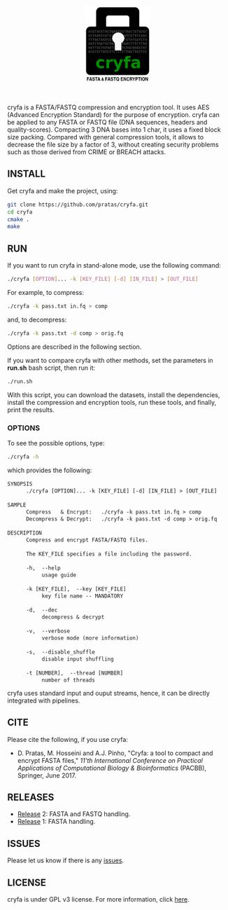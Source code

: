 <p align="center"><img src="img/logo.png" alt="Cryfa" width="150" 
border="0" /></p>
<br>

cryfa is a FASTA/FASTQ compression and encryption tool.
It uses AES (Advanced Encryption Standard) for the purpose of encryption.
cryfa can be applied to any FASTA or FASTQ file (DNA sequences, headers and
quality-scores).
Compacting 3 DNA bases into 1 char, it uses a fixed block size packing.
Compared with general compression tools, it allows to decrease the file size by
a factor of 3, without creating security problems such as those derived from 
CRIME or BREACH attacks.


## INSTALL
Get cryfa and make the project, using:
```bash
git clone https://github.com/pratas/cryfa.git
cd cryfa
cmake .
make
```


## RUN
If you want to run cryfa in stand-alone mode, use the following command:
```bash
./cryfa [OPTION]... -k [KEY_FILE] [-d] [IN_FILE] > [OUT_FILE]
```
For example, to compress:
```bash
./cryfa -k pass.txt in.fq > comp
```
and, to decompress:
```bash
./cryfa -k pass.txt -d comp > orig.fq
```
Options are described in the following section.

If you want to compare cryfa with other methods, set the parameters in 
**run.sh** bash script, then run it:
```bash
./run.sh
```
With this script, you can download the datasets, install the dependencies, 
install the compression and encryption tools, run these tools, and finally, print the results.


### OPTIONS
To see the possible options, type:
```bash
./cryfa -h
```

which provides the following:
```
SYNOPSIS
      ./cryfa [OPTION]... -k [KEY_FILE] [-d] [IN_FILE] > [OUT_FILE]

SAMPLE
      Compress   & Encrypt:   ./cryfa -k pass.txt in.fq > comp     
      Decompress & Decrypt:   ./cryfa -k pass.txt -d comp > orig.fq

DESCRIPTION
      Compress and encrypt FASTA/FASTQ files.

      The KEY_FILE specifies a file including the password.

      -h,  --help
           usage guide

      -k [KEY_FILE],  --key [KEY_FILE]
           key file name -- MANDATORY

      -d,  --dec
           decompress & decrypt

      -v,  --verbose
           verbose mode (more information)

      -s,  --disable_shuffle
           disable input shuffling

      -t [NUMBER],  --thread [NUMBER]
           number of threads
```

cryfa uses standard input and ouput streams, hence, it can be directly 
integrated with pipelines.


## CITE
Please cite the following, if you use cryfa:
* D. Pratas, M. Hosseini and A.J. Pinho, "Cryfa: a tool to compact and encrypt
FASTA files," *11'th International Conference on Practical Applications of 
Computational Biology & Bioinformatics* (PACBB), Springer, June 2017.


## RELEASES
* [Release](https://github.com/pratas/cryfa/releases) 2: FASTA and FASTQ 
handling.
* [Release](https://github.com/pratas/cryfa/releases) 1: FASTA handling.

## ISSUES
Please let us know if there is any 
[issues](https://github.com/pratas/cryfa/issues).


## LICENSE
cryfa is under GPL v3 license. For more information, click 
[here](http://www.gnu.org/licenses/gpl-3.0.html).